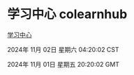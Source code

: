# 学习中心 colearnhub
[学习中心](http://219.139.197.74:56308/colearnhub/)

2024年 11月 02日 星期六 04:20:02 CST

2024年 11月 01日 星期五 20:20:02 GMT
